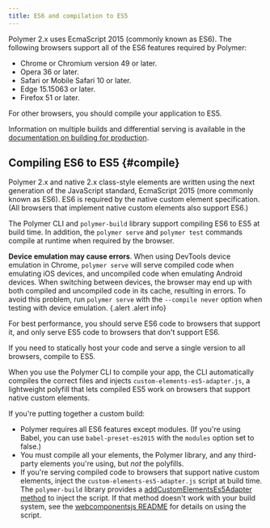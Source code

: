 ```yaml
---
title: ES6 and compilation to ES5
---
```


<!--toc -->

Polymer 2.x uses EcmaScript 2015 (commonly known as ES6). The following browsers support all of the
ES6 features required by Polymer:

-   Chrome or Chromium version 49 or later.
-   Opera 36 or later.
-   Safari or Mobile Safari 10 or later.
-   Edge 15.15063 or later.
-   Firefox 51 or later.

For other browsers, you should compile your application to ES5.

Information on multiple builds and differential serving is available in the
[documentation on building for production](/{{{polymer_version_dir}}}/docs/apps/build-for-production).

## Compiling ES6 to ES5 {#compile}

Polymer 2.x and native 2.x class-style elements are written using the next generation of the
JavaScript standard, EcmaScript 2015 (more commonly known as ES6). ES6 is required by the native
custom element specification. (All browsers that implement native custom elements also support ES6.)

The Polymer CLI and `polymer-build` library support compiling ES6 to ES5 at build time. In
addition, the `polymer serve` and `polymer test` commands compile at runtime when required by the
browser.

**Device emulation may cause errors**. When using DevTools device emulation in Chrome,
`polymer serve` will serve compiled code when emulating iOS devices, and uncompiled code when
emulating Android devices. When switching between devices, the browser may end up with both
compiled and uncompiled code in its cache, resulting in errors. To avoid this problem, run
`polymer serve` with the `--compile never` option when testing with device emulation.
{.alert .alert info}

For best performance, you should serve ES6 code to browsers that support it, and only serve ES5
code to browsers that don't support ES6.

If you need to statically host your code and serve a single version to all browsers, compile
to ES5.

When you use the Polymer CLI to compile your app, the CLI automatically compiles the correct files
and injects `custom-elements-es5-adapter.js`, a  lightweight polyfill that lets compiled ES5 work
on browsers that support native custom elements.

If you're putting together a custom build:

-   Polymer requires all ES6 features except modules. (If you're using Babel, you can use
    `babel-preset-es2015` with the `modules` option set to false.)
-   You must compile all your elements, the Polymer library, and any third-party elements you're
    using, but _not_ the polyfills.
-   If you're serving compiled code to browsers that support native custom elements, inject the
    `custom-elements-es5-adapter.js` script at build time. The `polymer-build` library provides a
    [addCustomElementsEs5Adapter method](https://github.com/Polymer/polymer-build#custom-elements-es5-adapter)
    to inject the script. If that method doesn't work with your build system, see the
    [webcomponentsjs README](https://github.com/webcomponents/webcomponentsjs#custom-elements-es5-adapterjs)
    for details on using the script.

